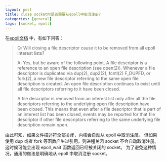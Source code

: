 ```yaml
---
layout: post
title: close socket时是否需要从epoll中取消注册?
categories: [general]
tags: [socket, epoll]
---
```


在[epoll文档](https://man7.org/linux/man-pages/man7/epoll.7.html) 中，有如下问答：

> Q: Will closing a file descriptor cause it to be removed from all epoll interest lists?
> 
> A: Yes, but be aware of the following point.  A file descriptor is a reference to an open file description (see open(2)). Whenever a file descriptor is duplicated via dup(2), dup2(2), fcntl(2) F_DUPFD, or fork(2), a new file descriptor referring to the same open file description is created.  An open file description continues to exist until all file descriptors referring to it have been closed.
> 
> A file descriptor is removed from an interest list only after all the file descriptors referring to the underlying open file description have been closed. This means that even after a file descriptor that is part of an interest list has been closed, events may be reported for that file descriptor if other file descriptors referring to the same underlying file description remain open.  
         
由此可知，如果文件描述符全部关闭，内核会自动从 epoll 中取消注册。
但如果使用 dup 或者 fork 等函数产生过引用，则进程关闭 socket 不会自动取消注册。这时候可能会出现 epoll_wait 函数返回已经被关闭的 socket。
为了避免这种情况，通用的做法是明确地从 epoll 中取消注册 socket。
